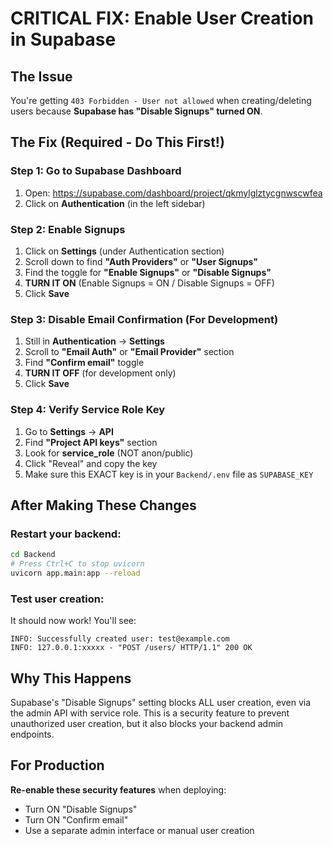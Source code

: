 # CRITICAL FIX: Enable User Creation in Supabase

## The Issue
You're getting `403 Forbidden - User not allowed` when creating/deleting users because **Supabase has "Disable Signups" turned ON**.

## The Fix (Required - Do This First!)

### Step 1: Go to Supabase Dashboard
1. Open: https://supabase.com/dashboard/project/qkmylglztycgnwscwfea
2. Click on **Authentication** (in the left sidebar)

### Step 2: Enable Signups
1. Click on **Settings** (under Authentication section)
2. Scroll down to find **"Auth Providers"** or **"User Signups"**
3. Find the toggle for **"Enable Signups"** or **"Disable Signups"**
4. **TURN IT ON** (Enable Signups = ON / Disable Signups = OFF)
5. Click **Save**

### Step 3: Disable Email Confirmation (For Development)
1. Still in **Authentication** → **Settings**
2. Scroll to **"Email Auth"** or **"Email Provider"** section
3. Find **"Confirm email"** toggle
4. **TURN IT OFF** (for development only)
5. Click **Save**

### Step 4: Verify Service Role Key
1. Go to **Settings** → **API**
2. Find **"Project API keys"** section
3. Look for **service_role** (NOT anon/public)
4. Click "Reveal" and copy the key
5. Make sure this EXACT key is in your `Backend/.env` file as `SUPABASE_KEY`

## After Making These Changes

### Restart your backend:
```bash
cd Backend
# Press Ctrl+C to stop uvicorn
uvicorn app.main:app --reload
```

### Test user creation:
It should now work! You'll see:
```
INFO: Successfully created user: test@example.com
INFO: 127.0.0.1:xxxxx - "POST /users/ HTTP/1.1" 200 OK
```

## Why This Happens
Supabase's "Disable Signups" setting blocks ALL user creation, even via the admin API with service role. This is a security feature to prevent unauthorized user creation, but it also blocks your backend admin endpoints.

## For Production
**Re-enable these security features** when deploying:
- Turn ON "Disable Signups" 
- Turn ON "Confirm email"
- Use a separate admin interface or manual user creation
